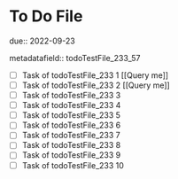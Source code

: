 # To Do File

due:: 2022-09-23

metadatafield:: todoTestFile_233_57

- [ ] Task of todoTestFile_233 1 [[Query me]]
- [ ] Task of todoTestFile_233 2 [[Query me]]
- [ ] Task of todoTestFile_233 3
- [ ] Task of todoTestFile_233 4
- [ ] Task of todoTestFile_233 5
- [ ] Task of todoTestFile_233 6
- [ ] Task of todoTestFile_233 7
- [ ] Task of todoTestFile_233 8
- [ ] Task of todoTestFile_233 9
- [ ] Task of todoTestFile_233 10